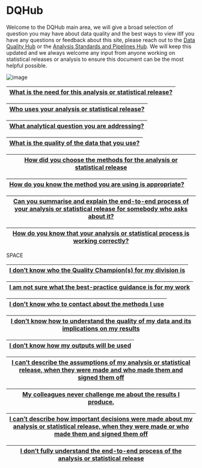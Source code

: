 # DQHub

Welcome to the DQHub main area, we will give a broad selection of question you may have about data quality and the best ways to view itIf you have any questions or feedback about this site, please reach out to the [Data Quality Hub](mailto:DQHub@ons.gov.uk) or the [Analysis Standards and Pipelines Hub](mailto:ASAP@ons.gov.uk). We will keep this updated and we always welcome any input from anyone working on statistical releases or analysis to ensure this document can be the most helpful possible.

![image](https://user-images.githubusercontent.com/92517253/194820571-c2390719-b167-4cb2-b336-04ad851cbdec.png)



| [What is the need for this analysis or statistical release?](second_page) |
| --------------------------------------- |

| [Who uses your analysis or statistical release?](third_page) |
| --------------------------------------- |

| [What analytical question you are addressing?](fourth_page) |
| --------------------------------------- |

| [What is the quality of the data that you use?](fifth_page) |
| --------------------------------------- |

| [How did you choose the methods for the analysis or statistical release](sixth_page) |
| --------------------------------------- |

| [How do you know the method you are using is appropriate?](seventh_page) |
| --------------------------------------- |

| [Can you summarise and explain the end-to-end process of your analysis or statistical release for somebody who asks about it?](eighth_page) |
| --------------------------------------- |

| [How do you know that your analysis or statistical process is working correctly?](ninth_page) |
| --------------------------------------- |


SPACE


| [I don’t know who the Quality Champion(s) for my division is](tenth_page) |
| --------------------------------------- |

| [I am not sure what the best-practice guidance is for my work](eleventh_page) |
| --------------------------------------- |

| [I don't know who to contact about the methods I use](twelveth_page) |
| --------------------------------------- |

| [I don’t know how to understand the quality of my data and its implications on my results](thirteenth_page) |
| --------------------------------------- |

| [I don’t know how my outputs will be used](fourteenth_page) |
| --------------------------------------- |

| [I can’t describe the assumptions of my analysis or statistical release, when they were made and who made them and signed them off](fifteenth_page) |
| --------------------------------------- |

| [My colleagues never challenge me about the results I produce.](sixteenth_page) |
| --------------------------------------- |

| [I can’t describe how important decisions were made about my analysis or statistical release, when they were made or who made them and signed them off](seventeenth_page) |
| --------------------------------------- |

| [I don’t fully understand the end-to-end process of the analysis or statistical release](eigthteenth_page) |
| --------------------------------------- |
